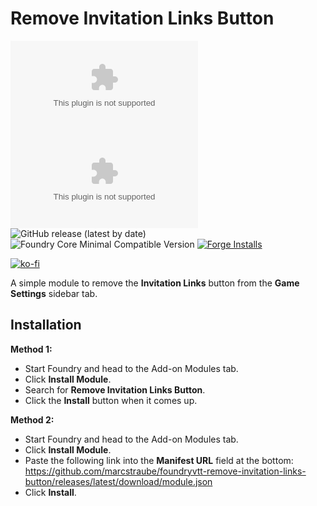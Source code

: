 # Remove Invitation Links Button

![All Releases Download Count](https://img.shields.io/github/downloads/marcstraube/foundryvtt-remove-invitation-links-button/module.zip?color=2b82fc&label=%20Downloads%20%28all%29&style=for-the-badge)
![Latest Release Download Count](https://img.shields.io/github/downloads/marcstraube/foundryvtt-remove-invitation-links-button/latest/module.zip?label=Downloads%20%28latest%20release%29&style=for-the-badge)
![GitHub release (latest by date)](https://img.shields.io/github/v/release/marcstraube/foundryvtt-remove-invitation-links-button?label=Latest%20Release&prefix=v&query=$.version&colorB=red&style=for-the-badge)
![Foundry Core Minimal Compatible Version](https://img.shields.io/badge/dynamic/json.svg?url=https%3A%2F%2Fraw.githubusercontent.com%2Fmarcstraube%2Ffoundryvtt-remove-invitation-links-button%2Fmaster%2Fmodule.json&label=Foundry%20Version&query=$.compatibility.minimum&colorB=orange&style=for-the-badge)
[![Forge Installs](https://img.shields.io/badge/dynamic/json?label=Forge%20Installs&query=package.installs&suffix=%25&url=https%3A%2F%2Fforge-vtt.com%2Fapi%2Fbazaar%2Fpackage%2Fremove-invitation-links-button&colorB=006400&style=for-the-badge)](https://forge-vtt.com/bazaar#remove-invitation-links-button)

[![ko-fi](https://ko-fi.com/img/githubbutton_sm.svg)](https://ko-fi.com/J3J1FVK91)

A simple module to remove the **Invitation Links** button from the **Game Settings** sidebar tab.


## Installation

**Method 1:**

* Start Foundry and head to the Add-on Modules tab.
* Click **Install Module**.
* Search for **Remove Invitation Links Button**.
* Click the **Install** button when it comes up.


**Method 2:**

* Start Foundry and head to the Add-on Modules tab.
* Click **Install Module**.
* Paste the following link into the **Manifest URL** field at the bottom:
  <https://github.com/marcstraube/foundryvtt-remove-invitation-links-button/releases/latest/download/module.json>
* Click **Install**.
